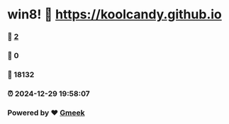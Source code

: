 # win8! :link: https://koolcandy.github.io 
### :page_facing_up: [2](https://koolcandy.github.io/tag.html) 
### :speech_balloon: 0 
### :hibiscus: 18132 
### :alarm_clock: 2024-12-29 19:58:07 
### Powered by :heart: [Gmeek](https://github.com/Meekdai/Gmeek)
